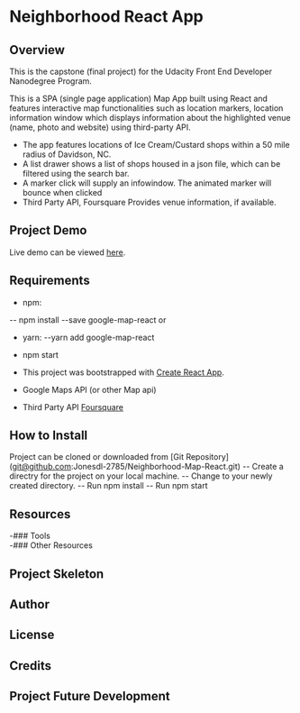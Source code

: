 # Neighborhood React App

## Overview

This is the capstone (final project) for the Udacity Front End Developer Nanodegree Program.

This is a SPA (single page application) Map App built using React and features interactive map functionalities such as location markers, location information window which displays information about the highlighted venue (name, photo and website) using third-party API.

- The app features locations of Ice Cream/Custard shops within a 50 mile radius of Davidson, NC.
- A list drawer shows a list of shops housed in a json file, which can be filtered using the search bar.
- A marker click will supply an infowindow. The animated marker will bounce when clicked
- Third Party API, Foursquare Provides venue information, if available.

## Project Demo
Live demo can be viewed [here](https://cryptic-mesa-49268.herokuapp.com/).
## Requirements
- npm:

-- npm install --save google-map-react
 or
- yarn:
--yarn add google-map-react

- npm start
- This project was bootstrapped with [Create React App](https://github.com/facebook/create-react-app).
- Google Maps API (or other Map api)
- Third Party API [Foursquare](https://developer.foursquare.com/)
## How to Install
Project can be cloned or downloaded from [Git Repository] (git@github.com:Jonesdl-2785/Neighborhood-Map-React.git)
-- Create a directry for the project on your local machine.
-- Change to your newly created directory.
-- Run npm install
-- Run npm start
## Resources
-### Tools <br>
-### Other Resources

## Project Skeleton

## Author
## License
## Credits

## Project Future Development
